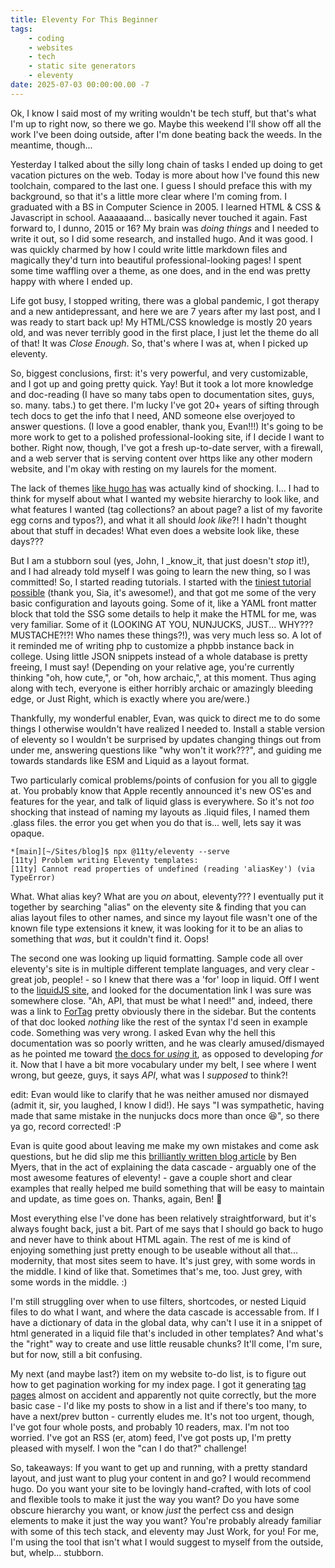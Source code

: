 ```yaml
---
title: Eleventy For This Beginner
tags: 
    - coding
    - websites
    - tech
    - static site generators
    - eleventy
date: 2025-07-03 00:00:00.00 -7
---
```


Ok, I know I said most of my writing wouldn't be tech stuff, but that's what I'm up to right now, so there we go. Maybe this weekend I'll show off all the work I've been doing outside, after I'm done beating back the weeds. In the meantime, though...

Yesterday I talked about the silly long chain of tasks I ended up doing to get vacation pictures on the web. Today is more about how I've found this new toolchain, compared to the last one. I guess I should preface this with my background, so that it's a little more clear where I'm coming from. I graduated with a BS in Computer Science in 2005. I learned HTML & CSS & Javascript in school. Aaaaaaand... basically never touched it again. Fast forward to, I dunno, 2015 or 16? My brain was _doing things_ and I needed to write it out, so I did some research, and installed hugo. And it was good. I was quickly charmed by how I could write little markdown files and magically they'd turn into beautiful professional-looking pages! I spent some time waffling over a theme, as one does, and in the end was pretty happy with where I ended up.

Life got busy, I stopped writing, there was a global pandemic, I got therapy and a new antidepressant, and here we are 7 years after my last post, and I was ready to start back up! My HTML/CSS knowledge is mostly 20 years old, and was never terribly good in the first place, I just let the theme do all of that! It was _Close Enough_. So, that's where I was at, when I picked up eleventy.

So, biggest conclusions, first: it's very powerful, and very customizable, and I got up and going pretty quick. Yay! But it took a lot more knowledge and doc-reading (I have so many tabs open to documentation sites, guys, so. many. tabs.) to get there. I'm lucky I've got 20+ years of sifting through tech docs to get the info that I need, AND someone else overjoyed to answer questions. (I love a good enabler, thank you, Evan!!!) It's going to be more work to get to a polished professional-looking site, if I decide I want to bother. Right now, though, I've got a fresh up-to-date server, with a firewall, and a web server that is serving content over https like any other modern website, and I'm okay with resting on my laurels for the moment.

The lack of themes [like hugo has](https://themes.gohugo.io) was actually kind of shocking. I... I had to think for myself about what I wanted my website hierarchy to look like, and what features I wanted (tag collections? an about page? a list of my favorite egg corns and typos?), and what it all should _look like_?! I hadn't thought about that stuff in decades! What even does a website look like, these days??? 

But I am a stubborn soul (yes, John, I _know_it, that just doesn't _stop_ it!), and I had already told myself I was going to learn the new thing, so I was committed! So, I started reading tutorials. I started with the [tiniest tutorial possible](https://sia.codes/posts/itsiest-bitsiest-eleventy-tutorial/) (thank you, Sia, it's awesome!), and that got me some of the very basic configuration and layouts going. Some of it, like a YAML front matter block that told the SSG some details to help it make the HTML for me, was very familiar. Some of it (LOOKING AT YOU, NUNJUCKS, JUST... WHY??? MUSTACHE?!?! Who names these things?!), was very much less so. A lot of it reminded me of writing php to customize a phpbb instance back in college. Using little JSON snippets instead of a whole database is pretty freeing, I must say! (Depending on your relative age, you're currently thinking "oh, how cute,", or "oh, how archaic,", at this moment. Thus aging along with tech, everyone is either horribly archaic or amazingly bleeding edge, or Just Right, which is exactly where you are/were.) 

Thankfully, my wonderful enabler, Evan, was quick to direct me to do some things I otherwise wouldn't have realized I needed to. Install a stable version of eleventy so I wouldn't be surprised by updates changing things out from under me, answering questions like "why won't it work???", and guiding me towards standards like ESM and Liquid as a layout format.

Two particularly comical problems/points of confusion for you all to giggle at. You probably know that Apple recently announced it's new OS'es and features for the year, and talk of liquid glass is everywhere. So it's not _too_ shocking that instead of naming my layouts as .liquid files, I named them .glass files. the error you get when you do that is... well, lets say it was opaque. 

```
*[main][~/Sites/blog]$ npx @11ty/eleventy --serve
[11ty] Problem writing Eleventy templates:
[11ty] Cannot read properties of undefined (reading 'aliasKey') (via TypeError)
```

What. What alias key? What are you _on_ about, eleventy??? I eventually put it together by searching "alias" on the eleventy site & finding that you can alias layout files to other names, and since my layout file wasn't one of the known file type extensions it knew, it was looking for it to be an alias to something that _was_, but it couldn't find it. Oops!

The second one was looking up liquid formatting. Sample code all over eleventy's site is in multiple different template languages, and very clear - great job, people! - so I knew that there was a 'for' loop in liquid. Off I went to the [liquidJS site](https://liquidjs.com/index.html), and looked for the documentation link I was sure was somewhere close. "Ah, API, that must be what I need!" and, indeed, there was a link to [ForTag](https://liquidjs.com/api/classes/ForTag.html) pretty obviously there in the sidebar. But the contents of that doc looked _nothing_ like the rest of the syntax I'd seen in example code. Something was very wrong. I asked Evan why the hell this documentation was so poorly written, and he was clearly amused/dismayed as he pointed me toward [the docs for _using_ it](https://liquidjs.com/tags/for.html), as opposed to developing _for_ it. Now that I have a bit more vocabulary under my belt, I see where I went wrong, but geeze, guys, it says _API_, what was I _supposed_ to think?!

edit: Evan would like to clarify that he was neither amused nor dismayed (admit it, sir, you laughed, I know I did!). He says "I was sympathetic, having made that same mistake in the nunjucks docs more than once 😆", so there ya go, record corrected! :P

Evan is quite good about leaving me make my own mistakes and come ask questions, but he did slip me this [brilliantly written blog article](https://benmyers.dev/blog/eleventy-data-cascade/) by Ben Myers, that in the act of explaining the data cascade - arguably one of the most awesome features of eleventy! - gave a couple short and clear examples that really helped me build something that will be easy to maintain and update, as time goes on. Thanks, again, Ben! :wave:

Most everything else I've done has been relatively straightforward, but it's always fought back, just a bit. Part of me says that I should go back to hugo and never have to think about HTML again. The rest of me is kind of enjoying something just pretty enough to be useable without all that... modernity, that most sites seem to have. It's just grey, with some words in the middle. I kind of like that. Sometimes that's me, too. Just grey, with some words in the middle. :) 

I'm still struggling over when to use filters, shortcodes, or nested Liquid files to do what I want, and where the data cascade is accessable from. If I have a dictionary of data in the global data, why can't I use it in a snippet of html generated in a liquid file that's included in other templates? And what's the "right" way to create and use little reusable chunks? It'll come, I'm sure, but for now, still a bit confusing.

My next (and maybe last?) item on my website to-do list, is to figure out how to get pagination working for my index page. I got it generating [tag pages](https://nothe.purplellamas.net/tags/) almost on accident and apparently not quite correctly, but the more basic case - I'd like my posts to show in a list and if there's too many, to have a next/prev button - currently eludes me. It's not too urgent, though, I've got four whole posts, and probably 10 readers, max. I'm not too worried. I've got an RSS (er, atom) feed, I've got posts up, I'm pretty pleased with myself. I won the "can I do that?" challenge!

So, takeaways: If you want to get up and running, with a pretty standard layout, and just want to plug your content in and go? I would recommend hugo. Do you want your site to be lovingly hand-crafted, with lots of cool and flexible tools to make it just the way you want? Do you have some obscure hierarchy you want, or know _just_ the perfect css and design elements to make it just the way you want? You're probably already familiar with some of this tech stack, and eleventy may Just Work, for you! For me, I'm using the tool that isn't what I would suggest to myself from the outside, but, whelp... stubborn. 






















